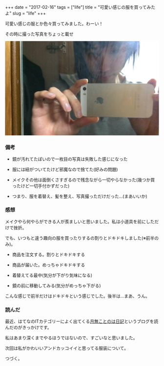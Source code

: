 +++
date = "2017-02-16"
tags = ["life"]
title = "可愛い感じの服を買ってみたよ"
slug = "life"
+++

可愛い感じの服とか色々買ってみました。わーい！

その時に撮った写真をちょっと載せ

![](https://raw.githubusercontent.com/mba-hack/images/master/about/about_2.png)

### 備考

- 鏡が汚れてたぽいので一枚目の写真は失敗した感じになった

- 服には紐がついてたけど邪魔なので捨てた(好みの問題)

- メイクその他は面倒くさすぎるので残念ながら一切やらなかった(幾つか買ったけど一切手付かずだった)

- つまり、服を着替え、髪を整え、写真撮っただけだった...(まあいいか)

### 感想

メイクやら何やらができる人が羨ましいと思いました。私は小道具を前にしただけで挫折。

でも、いつもと違う趣向の服を買ったりするの割りとドキドキしました(※前半のみ)。

- 商品を注文する。割りとドキドキする

- 商品が届いた。めっちゃドキドキする

- 着替えてる最中(気分が下がり気味になる)

- 鏡の前に移動してみる(気分がめっちゃ下がる)

こんな感じで前半だけはドキドキという感じでした。後半は...まあ、うん。

### 読んだ

最近、はてなのITカテゴリーによく出てくる[月無ことのは日記](http://www.tukinasikotonoha.com/)というブログを読んだのがきっかけです。

私はあまり深くまでやるほうではないので、すごいなと思いました。

次回は私がかわいいアンドカッコイイと思ってる服装について。

つづく。
	
